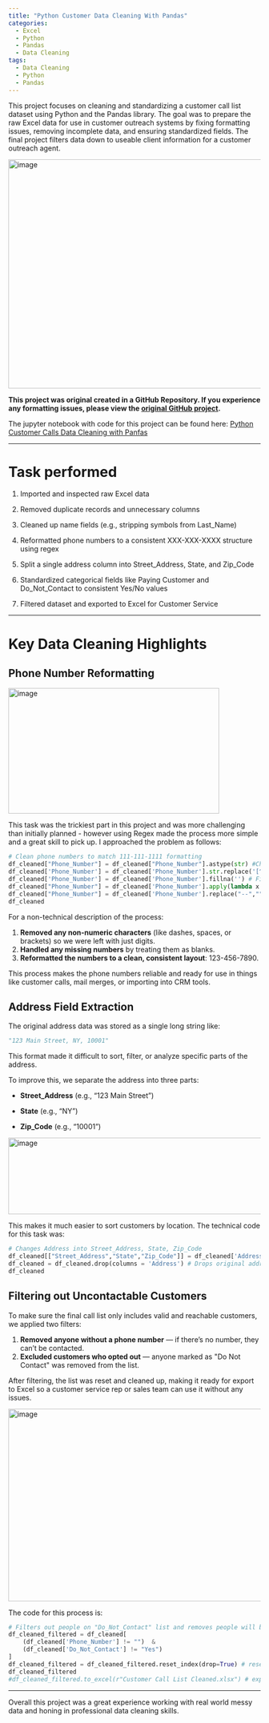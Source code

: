```yaml
---
title: "Python Customer Data Cleaning With Pandas"
categories:
  - Excel
  - Python
  - Pandas
  - Data Cleaning
tags:
  - Data Cleaning
  - Python
  - Pandas
---
```

This project focuses on cleaning and standardizing a customer call list dataset using Python and the Pandas library. The goal was to prepare the raw Excel data for use in customer outreach systems by fixing formatting issues, removing incomplete data, and ensuring standardized fields. The final project filters data down to useable client information for a customer outreach agent. 

<img width="1301" height="458" alt="image" src="https://github.com/user-attachments/assets/64465cc6-568d-4bf7-98b0-8efad5ad366f" />

**This project was original created in a GitHub Repository. If you experience any formatting issues, please view the [original GitHub project](https://github.com/SimpleStepper/Python-Data-Cleaning-with-Pandas).**

The jupyter notebook with code for this project can be found here: [Python Customer Calls Data Cleaning with Panfas]("https://github.com/SimpleStepper/Python-Data-Cleaning-with-Pandas/blob/main/Clean%20Dataset%20Pandas.ipynb")

---
# Task performed
1) Imported and inspected raw Excel data
   
2) Removed duplicate records and unnecessary columns
   
3) Cleaned up name fields (e.g., stripping symbols from Last_Name)
   
4) Reformatted phone numbers to a consistent XXX-XXX-XXXX structure using regex
   
5) Split a single address column into Street_Address, State, and Zip_Code
    
6) Standardized categorical fields like Paying Customer and Do_Not_Contact to consistent Yes/No values
    
7) Filtered dataset and exported to Excel for Customer Service 
--- 
# Key Data Cleaning Highlights
## Phone Number Reformatting
<img width="421" height="251" alt="image" src="https://github.com/user-attachments/assets/df4e6ead-d323-44b1-b285-81c64b377cbb" />

This task was the trickiest part in this project and was more challenging than initially planned - however using Regex made the process more simple and a great skill to pick up. I approached the problem as follows:

```python
# Clean phone numbers to match 111-111-1111 formatting
df_cleaned["Phone_Number"] = df_cleaned["Phone_Number"].astype(str) #Changes data type to "string" to avoid errors with regex
df_cleaned['Phone_Number'] = df_cleaned['Phone_Number'].str.replace('[^0-9]','', regex=True) #Regex regular expression to strip all values that are not numbers
df_cleaned['Phone_Number'] = df_cleaned['Phone_Number'].fillna('') # Fills Null values as blanks
df_cleaned["Phone_Number"] = df_cleaned['Phone_Number'].apply(lambda x: x[0:3] + '-' + x[3:6] + '-' + x[6:10]) #.apply(lambda) method to format numbers with - seperating numbers
df_cleaned["Phone_Number"] = df_cleaned['Phone_Number'].replace("--","") # Replaces -- that show in our blank values that appear after the .apply(lambda) method
df_cleaned
```
For a non-technical description of the process: 
1) **Removed any non-numeric characters** (like dashes, spaces, or brackets) so we were left with just digits.
2) **Handled any missing numbers** by treating them as blanks.
3) **Reformatted the numbers to a clean, consistent layout**: 123-456-7890.

This process makes the phone numbers reliable and ready for use in things like customer calls, mail merges, or importing into CRM tools.

## Address Field Extraction
The original address data was stored as a single long string like:
```python
"123 Main Street, NY, 10001"
```
This format made it difficult to sort, filter, or analyze specific parts of the address.

To improve this, we separate the address into three parts:

- **Street_Address** (e.g., “123 Main Street”)

- **State** (e.g., “NY”)

- **Zip_Code** (e.g., “10001”)

<img width="724" height="153" alt="image" src="https://github.com/user-attachments/assets/39dadd9e-a17b-4028-b718-1f236f5a8587" />

This makes it much easier to sort customers by location. The technical code for this task was: 
```python
# Changes Address into Street_Address, State, Zip_Code
df_cleaned[["Street_Address","State","Zip_Code"]] = df_cleaned['Address'].str.split(',', n=2, expand=True) # Splits address into Street_Address, State and Zip_Code
df_cleaned = df_cleaned.drop(columns = 'Address') # Drops original address
df_cleaned
```
## Filtering out Uncontactable Customers
To make sure the final call list only includes valid and reachable customers, we applied two filters:

1) **Removed anyone without a phone number** — if there’s no number, they can’t be contacted.
2) **Excluded customers who opted out** — anyone marked as "Do Not Contact" was removed from the list.
   
After filtering, the list was reset and cleaned up, making it ready for export to Excel so a customer service rep or sales team can use it without any issues.

<img width="1001" height="385" alt="image" src="https://github.com/user-attachments/assets/8e01d998-fefc-4564-b661-a41420d09856" />

The code for this process is: 
```python
# Filters out people on "Do_Not_Contact" list and removes people will blank phone numbers
df_cleaned_filtered = df_cleaned[
    (df_cleaned['Phone_Number'] != "")  &
    (df_cleaned['Do_Not_Contact'] != "Yes")
]
df_cleaned_filtered = df_cleaned_filtered.reset_index(drop=True) # resets index for the filtered dataframe
df_cleaned_filtered
#df_cleaned_filtered.to_excel(r"Customer Call List Cleaned.xlsx") # exports to a excel file for representative
```
---
Overall this project was a great experience working with real world messy data and honing in professional data cleaning skills. 
